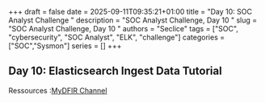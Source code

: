 +++ 
draft = false
date = 2025-09-11T09:35:21+01:00
title = "Day 10: SOC Analyst Challenge "
description = "SOC Analyst Challenge, Day 10 "
slug = "SOC Analyst Challenge, Day 10 "
authors = "Seclice"
tags = ["SOC", "cybersecurity", "SOC Analyst", "ELK", "challenge"]
categories = ["SOC","Sysmon"]
series = []
+++


## Day 10: Elasticsearch Ingest Data Tutorial 
Ressources :[MyDFIR Channel](https://www.youtube.com/@MyDFIR/)
